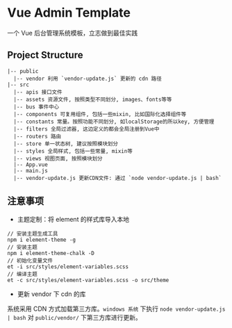 # Vue Admin Template

一个 Vue 后台管理系统模板，立志做到最佳实践

## Project Structure

```
|-- public
  |-- vendor 利用 `vendor-update.js` 更新的 cdn 路径
|-- src
  |-- apis 接口文件
  |-- assets 资源文件, 按照类型不同划分, images、fonts等等
  |-- bus 事件中心
  |-- components 可复用组件, 包括一些mixin, 比如国际化选择组件等
  |-- constants 常量。按照功能不同划分, 如localStorage的所以key, 方便管理
  |-- filters 全局过滤器, 这边定义的都会全局注册到Vue中
  |-- routers 路由
  |-- store 单一状态树, 建议按照模块划分
  |-- styles 全局样式, 包括一些常量, mixin等
  |-- views 视图页面, 按照模块划分
  |-- App.vue
  |-- main.js
  |-- vendor-update.js 更新CDN文件: 通过 `node vendor-update.js | bash`
```

## 注意事项

* 主题定制：将 element 的样式库导入本地

```
// 安装主题生成工具
npm i element-theme -g
// 安装主题
npm i element-theme-chalk -D
// 初始化变量文件
et -i src/styles/element-variables.scss
// 编译主题
et -c src/styles/element-variables.scss -o src/theme
```

* 更新 vendor 下 cdn 的库

系统采用 CDN 方式加载第三方库。`windows 系统` 下执行 `node vendor-update.js | bash` 对 `public/vendor/` 下第三方库进行更新。

